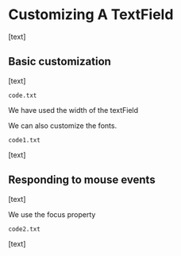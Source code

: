 # Customizing A TextField

[text]

## Basic customization

[text]

`code.txt`

We have used the width of the textField

We can also customize the fonts.

`code1.txt`

[text]

## Responding to mouse events

[text]

We use the focus property

`code2.txt`

[text]
